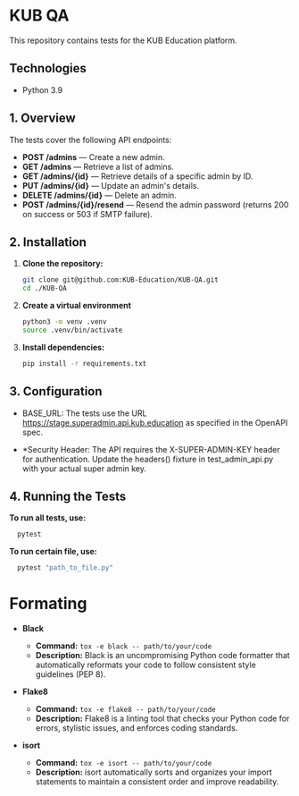 # KUB QA

This repository contains tests for the KUB Education platform.

## Technologies
* Python 3.9

## 1. Overview

The tests cover the following API endpoints:
- **POST /admins** — Create a new admin.
- **GET /admins** — Retrieve a list of admins.
- **GET /admins/{id}** — Retrieve details of a specific admin by ID.
- **PUT /admins/{id}** — Update an admin's details.
- **DELETE /admins/{id}** — Delete an admin.
- **POST /admins/{id}/resend** — Resend the admin password (returns 200 on success or 503 if SMTP failure).

## 2. Installation

1. **Clone the repository:**
   ```bash
   git clone git@github.com:KUB-Education/KUB-QA.git
   cd ./KUB-QA
   ```
   
2. **Create a virtual environment**
   ```bash
   python3 -m venv .venv
   source .venv/bin/activate
   ```

3. **Install dependencies:**
    ```bash
    pip install -r requirements.txt
    ```

## 3.  Configuration
* BASE_URL:
The tests use the URL https://stage.superadmin.api.kub.education as specified in the OpenAPI spec.

* *Security Header:
The API requires the X-SUPER-ADMIN-KEY header for authentication. Update the headers() fixture in test_admin_api.py with your actual super admin key.

## 4. Running the Tests

**To run all tests, use:**
   ```bash
     pytest
   ```

**To run certain file, use:**
   ```bash
     pytest "path_to_file.py"
   ```

# Formating
- **Black**
  - **Command:** `tox -e black -- path/to/your/code`
  - **Description:** Black is an uncompromising Python code formatter that automatically reformats your code to follow consistent style guidelines (PEP 8).

- **Flake8**
  - **Command:** `tox -e flake8 -- path/to/your/code`
  - **Description:** Flake8 is a linting tool that checks your Python code for errors, stylistic issues, and enforces coding standards.

- **isort**
  - **Command:** `tox -e isort -- path/to/your/code`
  - **Description:** isort automatically sorts and organizes your import statements to maintain a consistent order and improve readability.
